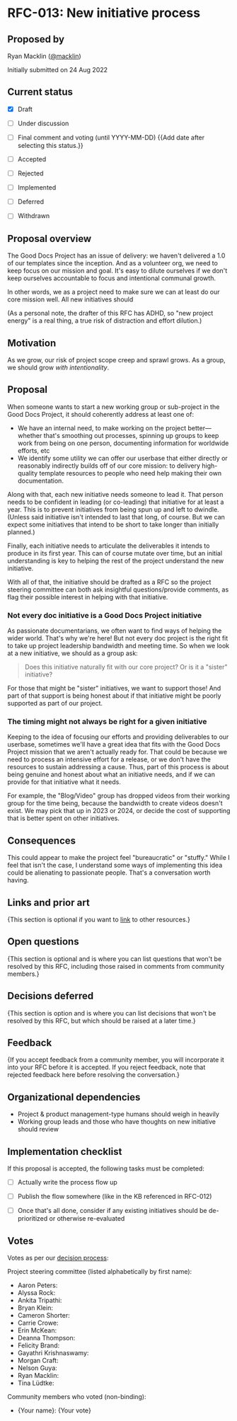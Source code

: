# RFC-013: New initiative process


## Proposed by

Ryan Macklin ([@macklin](https://thegooddocs.slack.com/team/U01DYRWG43X))

Initially submitted on 24 Aug 2022

## Current status

- [x] Draft
- [ ] Under discussion
- [ ] Final comment and voting (until YYYY-MM-DD) {{Add date after selecting this status.}}
- [ ] Accepted
- [ ] Rejected
- [ ] Implemented
- [ ] Deferred
- [ ] Withdrawn


## Proposal overview

The Good Docs Project has an issue of delivery: we haven't delivered a 1.0 of our templates since the inception. And as a volunteer org, we need to keep focus on our mission and goal. It's easy to dilute ourselves if we don't keep ourselves accountable to focus and intentional communal growth.

In other words, we as a project need to make sure we can at least do our core mission well. All new initiatives should 

(As a personal note, the drafter of this RFC has ADHD, so "new project energy" is a real thing, a true risk of distraction and effort dilution.)


## Motivation

As we grow, our risk of project scope creep and sprawl grows. As a group, we should grow *with intentionality*. 


## Proposal

When someone wants to start a new working group or sub-project in the Good Docs Project, it should coherently address at least one of:
* We have an internal need, to make working on the project better—whether that's smoothing out processes, spinning up groups to keep work from being on one person, documenting information for worldwide efforts, etc
* We identify some utility we can offer our userbase that either directly or reasonably indirectly builds off of our core mission: to delivery high-quality template resources to people who need help making their own documentation.

Along with that, each new initiative needs someone to lead it. That person needs to be confident in leading (or co-leading) that initiative for at least a year. This is to prevent initiatives from being spun up and left to dwindle. (Unless said initiative isn't intended to last that long, of course. But we can expect some initiatives that intend to be short to take longer than initially planned.)

Finally, each initiative needs to articulate the deliverables it intends to produce in its first year. This can of course mutate over time, but an initial understanding is key to helping the rest of the project understand the new initiative.

With all of that, the initiative should be drafted as a RFC so the project steering committee can both ask insightful questions/provide comments, as flag their possible interest in helping with that initiative.

### Not every doc initiative is a Good Docs Project initiative

As passionate documentarians, we often want to find ways of helping the wider world. That's why we're here! But not every doc project is the right fit to take up project leadership bandwidth and meeting time. So when we look at a new initiative, we should as a group ask:

> Does this initiative naturally fit with our core project? Or is it a "sister" initiative?

For those that might be "sister" initiatives, we want to support those! And part of that support is being honest about if that initiative might be poorly supported as part of our project.

### The timing might not always be right for a given initiative

Keeping to the idea of focusing our efforts and providing deliverables to our userbase, sometimes we'll have a great idea that fits with the Good Docs Project mission that we aren't actually ready for. That could be because we need to process an intensive effort for a release, or we don't have the resources to sustain addressing a cause. Thus, part of this process is about being genuine and honest about what an initiative needs, and if we can provide for that initiative what it needs.

For example, the "Blog/Video" group has dropped videos from their working group for the time being, because the bandwidth to create videos doesn't exist. We may pick that up in 2023 or 2024, or decide the cost of supporting that is better spent on other initiatives.

## Consequences

This could appear to make the project feel "bureaucratic" or "stuffy." While I feel that isn't the case, I understand some ways of implementing this idea could be alienating to passionate people. That's a conversation worth having.

## Links and prior art

{This section is optional if you want to [link](https://example.com) to other resources.}


## Open questions

{This section is optional and is where you can list questions that won't be resolved by this RFC, including those raised in comments from community members.}


## Decisions deferred

{This section is option and is where you can list decisions that won't be resolved by this RFC, but which should be raised at a later time.}


## Feedback

{If you accept feedback from a community member, you will incorporate it into your RFC before it is accepted.
If you reject feedback, note that rejected feedback here before resolving the conversation.}

## Organizational dependencies

* Project & product management-type humans should weigh in heavily
* Working group leads and those who have thoughts on new initiative should review

## Implementation checklist

If this proposal is accepted, the following tasks must be completed:

- [ ] Actually write the process flow up
- [ ] Publish the flow somewhere (like in the KB referenced in RFC-012)
- [ ] Once that's all done, consider if any existing initiatives should be de-prioritized or otherwise re-evaluated


## Votes

Votes as per our [decision process](https://thegooddocsproject.dev/decisions/):

Project steering committee (listed alphabetically by first name):

- Aaron Peters:
- Alyssa Rock:
- Ankita Tripathi:
- Bryan Klein:
- Cameron Shorter:
- Carrie Crowe:
- Erin McKean:
- Deanna Thompson:
- Felicity Brand:
- Gayathri Krishnaswamy:
- Morgan Craft:
- Nelson Guya:
- Ryan Macklin:
- Tina Lüdtke:


Community members who voted (non-binding):

- {Your name}: {Your vote}